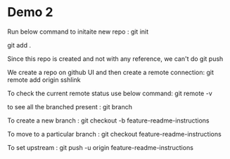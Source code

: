 # Demo 2

Run below command to initaite new repo :
git init

git add .

Since this repo is created and not with any reference, we can't do git push

We create a repo on github UI and then create a remote connection:
git remote add origin sshlink

To check the current remote status use below command:
git remote -v

to see all the branched present :
git branch 

To create a new branch :
git checkout -b feature-readme-instructions

To move to a particular branch :
git checkout feature-readme-instructions

To set upstream :
git push -u origin feature-readme-instructions
